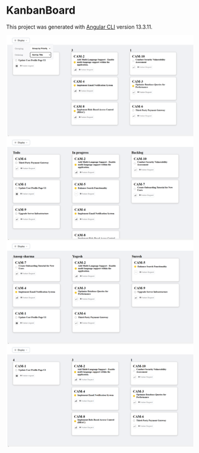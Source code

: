 # KanbanBoard

This project was generated with [Angular CLI](https://github.com/angular/angular-cli) version 13.3.11.

<img src="src/assets/img/group-sort.png" />
<img src="src/assets/img/group-sort-1.png" />
<img src="src/assets/img/group-sort-2.png" />
<img src="src/assets/img/group-sort-3.png" />